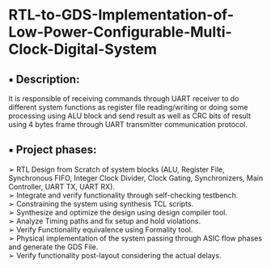 # RTL-to-GDS-Implementation-of-Low-Power-Configurable-Multi-Clock-Digital-System
## ▪ Description: 
It is responsible of receiving commands through UART receiver to do different system 
functions as register file reading/writing or doing some processing using ALU block and send result as well 
as CRC bits of result using 4 bytes frame through UART transmitter communication protocol.                  
## ▪ Project phases:  
➢ RTL Design from Scratch of system blocks (ALU, Register File, Synchronous FIFO, Integer Clock 
Divider, Clock Gating, Synchronizers, Main Controller, UART TX, UART RX). 
<br />➢ Integrate and verify functionality through self-checking testbench.  
➢ Constraining the system using synthesis TCL scripts. 
<br />➢ Synthesize and optimize the design using design compiler tool. 
<br />➢ Analyze Timing paths and fix setup and hold violations. 
<br />➢ Verify Functionality equivalence using Formality tool. 
<br />➢ Physical implementation of the system passing through ASIC flow phases and generate the GDS File. 
<br />➢ Verify functionality post-layout considering the actual delays.  
